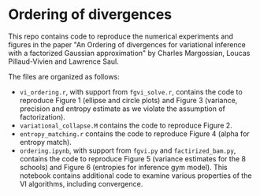 # Ordering of divergences

This repo contains code to reproduce the numerical experiments and figures in the paper "An Ordering of divergences for variational inference with a factorized Gaussian approximation" by Charles Margossian, Loucas Pillaud-Vivien and Lawrence Saul.

The files are organized as follows:
* `vi_ordering.r`, with support from `fgvi_solve.r`, contains the code to reproduce Figure 1 (ellipse and circle plots) and Figure 3 (variance, precision and entropy estimate as we violate the assumption of factorization).
* `variational_collapse.M` contains the code to reproduce Figure 2.
* `entropy_matching.r` contains the code to reproduce Figure 4 (alpha for entropy match).
* `ordering.ipynb`, with support from `fgvi.py` and `factirized_bam.py`, contains the code to reproduce Figure 5 (variance estimates for the 8 schools) and Figure 6 (entropies for inference gym model). This notebook contains additional code to examine various properties of the VI algorithms, including convergence.

